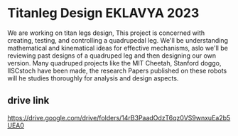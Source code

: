 # Titanleg Design EKLAVYA 2023
We are working on titan legs design, This project is concerned with creating, testing, and controlling a quadrupedal leg. We'll be understanding mathematical and kinematical ideas for effective mechanisms, aslo we'll be reviewing past designs of a quadruped leg and then designing our own version. Many quadruped projects like the MIT Cheetah, Stanford doggo, IISCstoch have been made, the research Papers published on these robots will he studies thoroughly for analysis and design aspects. 
## drive link 
https://drive.google.com/drive/folders/14rB3PaadOdzT6qz0VS9wnxuEa2b5UEA0
